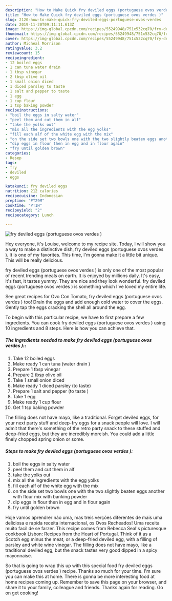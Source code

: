 ```yaml
---
description: "How to Make Quick fry deviled eggs (portuguese ovos verdes )"
title: "How to Make Quick fry deviled eggs (portuguese ovos verdes )"
slug: 2120-how-to-make-quick-fry-deviled-eggs-portuguese-ovos-verdes
date: 2019-11-20T09:11:11.613Z
image: https://img-global.cpcdn.com/recipes/55249948/751x532cq70/fry-deviled-eggs-portuguese-ovos-verdes-recipe-main-photo.jpg
thumbnail: https://img-global.cpcdn.com/recipes/55249948/751x532cq70/fry-deviled-eggs-portuguese-ovos-verdes-recipe-main-photo.jpg
cover: https://img-global.cpcdn.com/recipes/55249948/751x532cq70/fry-deviled-eggs-portuguese-ovos-verdes-recipe-main-photo.jpg
author: Micheal Morrison
ratingvalue: 3.2
reviewcount: 15
recipeingredient:
- 12 boiled eggs
- 1 can tuna water drain 
- 1 tbsp vinegar
- 2 tbsp olive oil
- 1 small onion diced
- 1 diced parsley to taste
- 1 salt and pepper to taste 
- 1 egg
- 1 cup flour
- 1 tsp baking powder
recipeinstructions:
- "boil the eggs in salty water"
- "peel them and cut them in alf"
- "take the yolks out"
- "mix all the ingredients with the egg yolks"
- "fill each alf of the white egg with the mix"
- "on the side set two bowls one with the two slightly beaten eggs another with flour mix with banking powder"
- "dip eggs in flour then in egg and in flour again"
- "fry until golden brown"
categories:
- Resep
tags:
- fry
- deviled
- eggs

katakunci: fry deviled eggs
nutrition: 212 calories
recipecuisine: Indonesian
preptime: "PT29M"
cooktime: "PT1H"
recipeyield: "2"
recipecategory: Lunch

---
```



![fry deviled eggs (portuguese ovos verdes )](https://img-global.cpcdn.com/recipes/55249948/751x532cq70/fry-deviled-eggs-portuguese-ovos-verdes-recipe-main-photo.jpg)

Hey everyone, it's Louise, welcome to my recipe site. Today, I will show you a way to make a distinctive dish, fry deviled eggs (portuguese ovos verdes ). It is one of my favorites. This time, I'm gonna make it a little bit unique. This will be really delicious.

fry deviled eggs (portuguese ovos verdes ) is only one of the most popular of recent trending meals on earth. It is enjoyed by millions daily. It's easy, it's fast, it tastes yummy. They are nice and they look wonderful. fry deviled eggs (portuguese ovos verdes ) is something which I've loved my entire life.

See great recipes for Ovo Con Tomato, fry deviled eggs (portuguese ovos verdes ) too! Drain the eggs and add enough cold water to cover the eggs. Gently tap the eggs cracking the shell all around the egg.


To begin with this particular recipe, we have to first prepare a few ingredients. You can cook fry deviled eggs (portuguese ovos verdes ) using 10 ingredients and 8 steps. Here is how you can achieve that.

##### The ingredients needed to make fry deviled eggs (portuguese ovos verdes )::

1. Take 12 boiled eggs
1. Make ready 1 can tuna (water drain )
1. Prepare 1 tbsp vinegar
1. Prepare 2 tbsp olive oil
1. Take 1 small onion diced
1. Make ready 1 diced parsley (to taste)
1. Prepare 1 salt and pepper (to taste )
1. Take 1 egg
1. Make ready 1 cup flour
1. Get 1 tsp baking powder


The filling does not have mayo, like a traditional. Forget deviled eggs, for your next party stuff and deep-fry eggs for a snack people will love. I will admit that there&#39;s something of the retro party snack to these stuffed and deep-fried eggs, but they are incredibly moreish. You could add a little finely chopped spring onion or some. 

##### Steps to make fry deviled eggs (portuguese ovos verdes ):

1. boil the eggs in salty water
1. peel them and cut them in alf
1. take the yolks out
1. mix all the ingredients with the egg yolks
1. fill each alf of the white egg with the mix
1. on the side set two bowls one with the two slightly beaten eggs another with flour mix with banking powder
1. dip eggs in flour then in egg and in flour again
1. fry until golden brown


Hoje vamos aprendrer não uma, mas treis verções diferentes de mais uma deliciosa e rapida receita internacional, os Ovos Recheados! Uma receita muito facil de se farzer. This recipe comes from Rebecca Seal&#39;s picturesque cookbook Lisbon: Recipes from the Heart of Portugal. Think of it as a Scotch egg minus the meat, or a deep-fried deviled egg, with a filling of parsley and white wine vinegar. The filling does not have mayo, like a traditional deviled egg, but the snack tastes very good dipped in a spicy mayonnaise. 

So that is going to wrap this up with this special food fry deviled eggs (portuguese ovos verdes ) recipe. Thanks so much for your time. I'm sure you can make this at home. There is gonna be more interesting food at home recipes coming up. Remember to save this page on your browser, and share it to your family, colleague and friends. Thanks again for reading. Go on get cooking!
